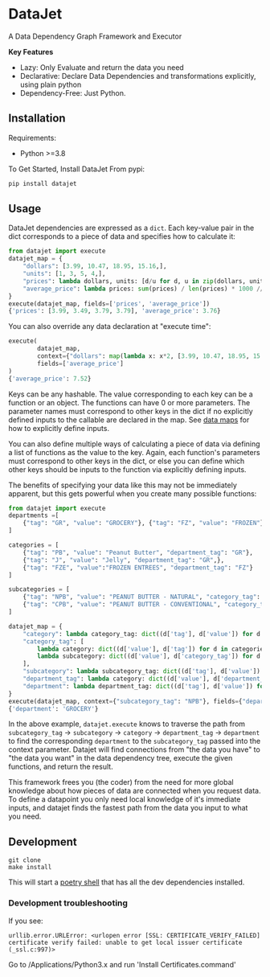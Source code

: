 # DataJet

A Data Dependency Graph Framework and Executor

**Key Features**
- Lazy: Only Evaluate and return the data you need
- Declarative: Declare Data Dependencies and transformations explicitly, using plain python
- Dependency-Free: Just Python. 

## Installation
Requirements:
- Python >=3.8

To Get Started, Install DataJet From pypi:
```bash
pip install datajet
```

## Usage
DataJet dependencies are expressed as a `dict`. Each key-value pair in the dict corresponds to a piece of data and specifies how to calculate it:

```python
from datajet import execute
datajet_map = {
    "dollars": [3.99, 10.47, 18.95, 15.16,],
    "units": [1, 3, 5, 4,],
    "prices": lambda dollars, units: [d/u for d, u in zip(dollars, units)],
    "average_price": lambda prices: sum(prices) / len(prices) * 1000 // 10 / 100
}
execute(datajet_map, fields=['prices', 'average_price'])
{'prices': [3.99, 3.49, 3.79, 3.79], 'average_price': 3.76}
```

You can also override any data declaration at "execute time":
```python
execute(
        datajet_map, 
        context={"dollars": map(lambda x: x*2, [3.99, 10.47, 18.95, 15.16,])}, 
        fields=['average_price']
)
{'average_price': 7.52}
```

Keys can be any hashable. The value corresponding to each key can be a function or an object. The functions can have 0 or more parameters. The parameter names must correspond to other keys in the dict if no explicitly defined inputs to the callable are declared in the map. See [data maps](./data_map.md) for how to explicitly define inputs.

You can also define multiple ways of calculating a piece of data via defining a list of functions as the value to the key. Again, each function's parameters must correspond to other keys in the dict, or else you can define which other keys should be inputs to the function via explicitly defining inputs.

The benefits of specifying your data like this may not be immediately apparent, but this gets powerful when you create many possible functions:

```python
from datajet import execute 
departments =[
    {"tag": "GR", "value": "GROCERY"}, {"tag": "FZ", "value": "FROZEN"}
]

categories = [
    {"tag": "PB", "value": "Peanut Butter", "department_tag": "GR"},
    {"tag": "J", "value": "Jelly", "department_tag": "GR",},
    {"tag": "FZE", "value":"FROZEN ENTREES", "department_tag": "FZ"}
]

subcategories = [
    {"tag": "NPB", "value": "PEANUT BUTTER - NATURAL", "category_tag": "PB"},
    {"tag": "CPB", "value": "PEANUT BUTTER - CONVENTIONAL", "category_tag": "PB"}
]

datajet_map = {
    "category": lambda category_tag: dict((d['tag'], d['value']) for d in categories).get(category_tag),
    "category_tag": [
        lambda category: dict((d['value'], d['tag']) for d in categories).get(category),
        lambda subcategory: dict((d['value'], d['category_tag']) for d in subcategories).get(subcategory),
    ],
    "subcategory": lambda subcategory_tag: dict((d['tag'], d['value']) for d in subcategories).get(subcategory_tag),
    "department_tag": lambda category: dict((d['value'], d['department_tag']) for d in categories).get(category),
    "department": lambda department_tag: dict((d['tag'], d['value']) for d in departments).get(department_tag),
}
execute(datajet_map, context={"subcategory_tag": "NPB"}, fields={"department"})
{'department': 'GROCERY'}
```

In the above example, `datajet.execute` knows to traverse the path from `subcategory_tag` -> `subcategory` -> `category` -> `department_tag` -> `department` to find the corresponding `department` to the `subcategory_tag` passed into the context parameter. Datajet will find connections from "the data you have" to "the data you want" in the data dependency tree, execute the given functions, and return the result.

This framework frees you (the coder) from the need for more global knowledge about how pieces of data are connected when you request data. To define a datapoint you only need local knowledge of it's immediate inputs, and datajet finds the fastest path from the data you input to what you need.


## Development
```
git clone
make install
```
This will start a [poetry shell](https://python-poetry.org/docs/cli/#shell) that has all the dev dependencies installed.

### Development troubleshooting
If you see:
```
urllib.error.URLError: <urlopen error [SSL: CERTIFICATE_VERIFY_FAILED] certificate verify failed: unable to get local issuer certificate (_ssl.c:997)>
```
Go to /Applications/Python3.x and run 'Install Certificates.command'
